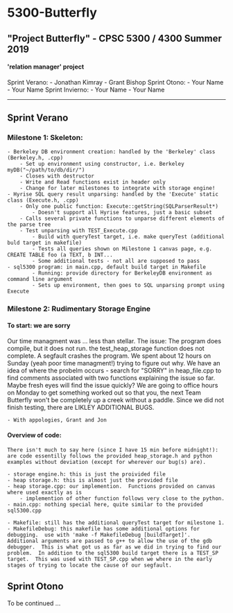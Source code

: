 # 5300-Butterfly
## "Project Butterfly" - CPSC 5300 / 4300 Summer 2019
####	'relation manager' project

Sprint Verano:
		- Jonathan Kimray
		- Grant Bishop
Sprint Otono:
		- Your Name
		- Your Name
Sprint Invierno:
		- Your Name
		- Your Name

---

## Sprint Verano

### Milestone 1: Skeleton:
	
	- Berkeley DB environment creation: handled by the 'Berkeley' class (Berkeley.h, .cpp)
		- Set up environment using constructor, i.e. Berkeley myDB("~/path/to/db/dir/")
		- Closes with destructor
		- Write and Read functions exist in header only 
		- Change for later milestones to integrate with storage engine!
	- Hyrise SQL query result unparsing: handled by the 'Execute' static class (Execute.h, .cpp)
		- Only one public function: Execute::getString(SQLParserResult*)
			- Doesn't support all Hyrise features, just a basic subset
		- Calls several private functions to unparse different elements of the parse tree
		- Test unparsing with TEST_Execute.cpp
			- Build with queryTest target, i.e. make queryTest (additional buld target in makefile)
			- Tests all queries shown on Milestone 1 canvas page, e.g. CREATE TABLE foo (a TEXT, b INT...
			- Some additional tests - not all are supposed to pass
	- sql5300 program: in main.cpp, default build target in Makefile
			- Running: provide directory for BerkeleyDB environment as command line argument
			- Sets up environment, then goes to SQL unparsing prompt using Execute

### Milestone 2: Rudimentary Storage Engine

#### To start: we are sorry
 Our time managment was ... less than stellar.  The issue:
    The program does compile, but it does not run.  the test_heap_storage function does not complete.  A segfault crashes the program.  We spent about 12 hours on Sunday (yeah poor time managment!) trying to figure out why.  We have an idea of where the probelm occurs - search for "SORRY" in heap_file.cpp to find comments associated with two functions explaining the issue so far.  Maybe fresh eyes will find the issue quickly?  We are going to office hours on Monday to get something worked out so that you, the next Team Butterfly won't be completely up a creek without a paddle.
    Since we did not finish testing, there are LIKLEY ADDITIONAL BUGS.  

    - With appologies, Grant and Jon

#### Overview of code:

    There isn't much to say here (since I have 15 min before midnight!): are code essentilly follows the provided heap_storage.h and python examples without deviation (except for wherever our bug(s) are).

    - storage engine.h: this is just the proivided file
    - heap storage.h: this is almost just the provided file
    - heap storage.cpp: our implemention.  Functions provided on canvas where used exactly as is
        - implemention of other function follows very close to the python.
    - main.cpp: nothing special here, quite similar to the provided sql5300.cpp

    - Makefile: still has the additional queryTest target for milestone 1.
    - MakefileDebug: this makefile has some additional options for debugging.  use with 'make -f MakefileDebug [buildTarget]'.  Additional arguments are passed to g++ to allow the use of the gdb debugger.  This is what got us as far as we did in trying to find our problem.  In addition to the sql5300 build target there is a TEST_SP target.  This was used with TEST_SP.cpp when we where in the early stages of trying to locate the cause of our segfault.  



## Sprint Otono

To be continued ...
